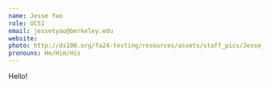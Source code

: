 ```yaml
---
name: Jesse Yao
role: UCS1
email: jessetyao@berkeley.edu
website: 
photo: http://ds100.org/fa24-testing/resources/assets/staff_pics/Jesse_Yao.png
pronouns: He/Him/His
---
```

Hello!
